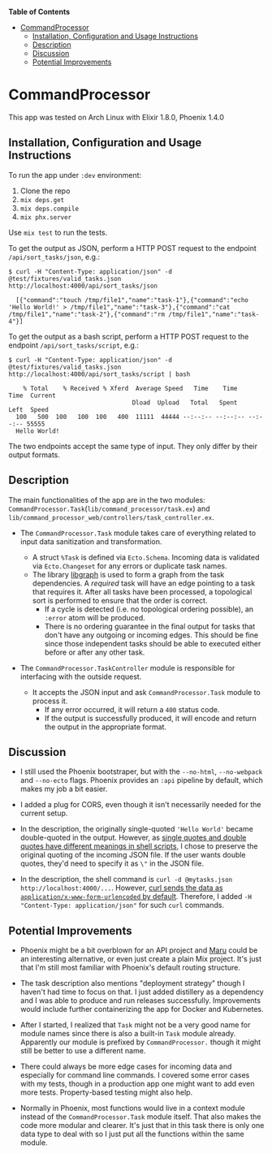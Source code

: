 <!-- markdown-toc start - Don't edit this section. Run M-x markdown-toc-refresh-toc -->

**Table of Contents**

- [CommandProcessor](#commandprocessor)
  - [Installation, Configuration and Usage Instructions](#installation-configuration-and-usage-instructions)
  - [Description](#description)
  - [Discussion](#discussion)
  - [Potential Improvements](#potential-improvements)

<!-- markdown-toc end -->

# CommandProcessor

This app was tested on Arch Linux with Elixir 1.8.0, Phoenix 1.4.0

## Installation, Configuration and Usage Instructions

To run the app under `:dev` environment:

1. Clone the repo
2. `mix deps.get`
3. `mix deps.compile`
4. `mix phx.server`

Use `mix test` to run the tests.

To get the output as JSON, perform a HTTP POST request to the endpoint `/api/sort_tasks/json`, e.g.:

```
$ curl -H "Content-Type: application/json" -d @test/fixtures/valid_tasks.json http://localhost:4000/api/sort_tasks/json

  [{"command":"touch /tmp/file1","name":"task-1"},{"command":"echo 'Hello World!' > /tmp/file1","name":"task-3"},{"command":"cat /tmp/file1","name":"task-2"},{"command":"rm /tmp/file1","name":"task-4"}]
```

To get the output as a bash script, perform a HTTP POST request to the endpoint `/api/sort_tasks/script`, e.g.:

```
$ curl -H "Content-Type: application/json" -d @test/fixtures/valid_tasks.json http://localhost:4000/api/sort_tasks/script | bash

    % Total    % Received % Xferd  Average Speed   Time    Time     Time  Current
                                  Dload  Upload   Total   Spent    Left  Speed
  100   500  100   100  100   400  11111  44444 --:--:-- --:--:-- --:--:-- 55555
  Hello World!
```

The two endpoints accept the same type of input. They only differ by their output formats.

## Description

The main functionalities of the app are in the two modules: `CommandProcessor.Task`(`lib/command_processor/task.ex`) and `lib/command_processor_web/controllers/task_controller.ex`.

- The `CommandProcessor.Task` module takes care of everything related to input data sanitization and transformation.

  - A struct `%Task` is defined via `Ecto.Schema`. Incoming data is validated via `Ecto.Changeset` for any errors or duplicate task names.
  - The library [libgraph](https://hex.pm/packages/libgraph) is used to form a graph from the task dependencies. A _required_ task will have an edge pointing to a task that requires it. After all tasks have been processed, a topological sort is performed to ensure that the order is correct.
    - If a cycle is detected (i.e. no topological ordering possible), an `:error` atom will be produced.
    - There is no ordering guarantee in the final output for tasks that don't have any outgoing or incoming edges. This should be fine since those independent tasks should be able to executed either before or after any other task.

- The `CommandProcessor.TaskController` module is responsible for interfacing with the outside request.
  - It accepts the JSON input and ask `CommandProcessor.Task` module to process it.
    - If any error occurred, it will return a `400` status code.
    - If the output is successfully produced, it will encode and return the output in the appropriate format.

## Discussion

- I still used the Phoenix bootstraper, but with the `--no-html`, `--no-webpack` and `--no-ecto` flags. Phoenix provides an `:api` pipeline by default, which makes my job a bit easier.

- I added a plug for CORS, even though it isn't necessarily needed for the current setup.

- In the description, the originally single-quoted `'Hello World'` became double-quoted in the output. However, as [single quotes and double quotes have different meanings in shell scripts](https://stackoverflow.com/questions/6697753/difference-between-single-and-double-quotes-in-bash), I chose to preserve the original quoting of the incoming JSON file. If the user wants double quotes, they'd need to specify it as `\"` in the JSON file.

- In the description, the shell command is `curl -d @mytasks.json http://localhost:4000/...`. However, [curl sends the data as `application/x-www-form-urlencoded` by default](https://stackoverflow.com/questions/7172784/how-to-post-json-data-with-curl-from-terminal-commandline-to-test-spring-rest). Therefore, I added `-H "Content-Type: application/json"` for such `curl` commands.

## Potential Improvements

- Phoenix might be a bit overblown for an API project and [Maru](https://github.com/elixir-maru/maru) could be an interesting alternative, or even just create a plain Mix project. It's just that I'm still most familiar with Phoenix's default routing structure.

- The task description also mentions "deployment strategy" though I haven't had time to focus on that. I just added distillery as a dependency and I was able to produce and run releases successfully. Improvements would include further containerizing the app for Docker and Kubernetes.

- After I started, I realized that `Task` might not be a very good name for module names since there is also a built-in `Task` module already. Apparently our module is prefixed by `CommandProcessor.` though it might still be better to use a different name.

- There could always be more edge cases for incoming data and especially for command line commands. I covered some error cases with my tests, though in a production app one might want to add even more tests. Property-based testing might also help.

- Normally in Phoenix, most functions would live in a context module instead of the `CommandProcessor.Task` module itself. That also makes the code more modular and clearer. It's just that in this task there is only one data type to deal with so I just put all the functions within the same module.
